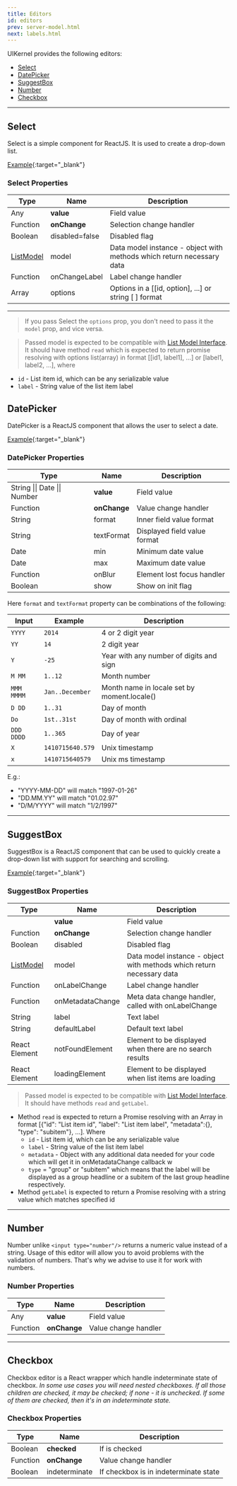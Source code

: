 ```yaml
---
title: Editors
id: editors
prev: server-model.html
next: labels.html
---
```


UIKernel provides the following editors:

* [Select](#Select)
* [DatePicker](#DatePicker)
* [SuggestBox](#SuggestBox)
* [Number](#Number)
* [Checkbox](#Checkbox)

---

## <span id="Select">Select</span>
Select is a simple component for ReactJS. It is used to create a drop-down list.

[Example](select.html){:target="_blank"}

### Select Properties

| Type                         | Name           | Description |
|------------------------------|----------------|--------------|
| Any                          | **value**      | Field value |
| Function                     | **onChange**   | Selection change handler |
| Boolean                      | disabled=false | Disabled flag |
| [ListModel](list-model.html) | model          | Data model instance - object with methods which return necessary data |
| Function                     | onChangeLabel  | Label change handler |
| Array                        | options        | Options in a [[id, option], ...] or string [ ] format |

---
>If you pass Select the `options` prop, you don't need to pass it the `model` prop, and vice versa.

>Passed model is expected to be compatible with [List Model Interface](list-model.html).
 It should have method `read` which is expected to return promise resolving with options list(array)
 in format [[id1, label1], ...] or [label1, label2, ...],  where
  - `id` - List item id, which can be any serializable value
  - `label` - String value of the list item label

## <span id="DatePicker">DatePicker</span>
DatePicker is a ReactJS component that allows the user to select a date.

[Example](datepicker.html){:target="_blank"}

### DatePicker Properties

| Type                         | Name         | Description  |
|------------------------------|--------------|--------------|
| String \|\| Date \|\| Number | **value**    | Field value  |
| Function                     | **onChange** | Value change handler |
| String                       | format       | Inner field value format |
| String                       | textFormat   | Displayed field value format |
| Date                         | min          | Minimum date value |
| Date                         | max          | Maximum date value |
| Function                     | onBlur       | Element lost focus handler |
| Boolean                      | show         | Show on init flag |

Here `format` and `textFormat` property can be combinations of the following:


| Input        | Example          | Description            |
|--------------|------------------|------------------------|
| `YYYY`       | `2014`           | 4 or 2 digit year      |
| `YY`         | `14`             | 2 digit year           |
| `Y`          | `-25`            | Year with any number of digits and sign |
| `M MM`       | `1..12`          | Month number |
| `MMM MMMM`   | `Jan..December`  | Month name in locale set by moment.locale() |
| `D DD`       | `1..31`          | Day of month |
| `Do`         | `1st..31st`      | Day of month with ordinal |
| `DDD DDDD`   | `1..365`         | Day of year |
| `X`          | `1410715640.579` | Unix timestamp |
| `x`          | `1410715640579`  | Unix ms timestamp |

E.g.:
- "YYYY-MM-DD"    will match "1997-01-26"
- "DD.MM.YY" will match "01.02.97"
- "D/M/YYYY" will match "1/2/1997"

---

## <span id="SuggestBox">SuggestBox</span>
SuggestBox is a ReactJS component that can be used to quickly create a drop-down list with support for searching and scrolling.

[Example](suggest-box.html){:target="_blank"}

### SuggestBox Properties

| Type                         | Name               | Description                                                           |
|------------------------------|--------------------|-----------------------------------------------------------------------|
|                              | **value**          | Field value                                                           |
| Function                     | **onChange**       | Selection change handler                                              |
| Boolean                      | disabled           | Disabled flag                                                         |
| [ListModel](list-model.html) | model              | Data model instance - object with methods which return necessary data |
| Function                     | onLabelChange      | Label change handler                                                  |
| Function                     | onMetadataChange   | Meta data change handler, called with onLabelChange                   |
| String                       | label              | Text label                                                            |
| String                       | defaultLabel       | Default text label                                                    |
| React Element                | notFoundElement    | Element to be displayed when there are no search results              |
| React Element                | loadingElement     | Element to be displayed when list items are loading                   |

> Passed model is expected to be compatible with [List Model Interface](list-model.html).
  It should have methods `read` and `getLabel`.
  - Method `read` is expected to return a Promise resolving with an Array in format
    \[{"id": "List item id", "label": "List item label", "metadata":{}, "type": "subitem"}, ...\].
    Where
    - `id` - List item id, which can be any serializable value
    - `label` - String value of the list item label
    - `metadata` - Object with any additional data needed for your code which will get it in onMetadataChange callback w
    - `type` = "group" or "subitem" which means that the label will be displayed as a group headline
      or a subitem of the last group headline respectively.
  - Method `getLabel` is expected to return a Promise resolving with a string value which matches specified id

---

## <span id="Number">Number</span>
Number unlike `<input type="number"/>` returns a numeric value instead of a string. Usage of this editor will allow
you to avoid problems with the validation of numbers. That's why we advise to use it for work with numbers.

### Number Properties

| Type     | Name         | Description          |
|----------|--------------|----------------------|
| Any      | **value**    | Field value          |
| Function | **onChange** | Value change handler |

---

## <span id="Checkbox">Checkbox</span>
Checkbox editor is a React wrapper which handle indeterminate state of checkbox.
*In some use cases you will need nested checkboxes. If all those children are checked, it may be checked; if none -  it is unchecked. If some of them are checked, then it's in an indeterminate state.*

### Checkbox Properties

| Type     | Name              | Description          |
|----------|-------------------|----------------------|
| Boolean  | **checked**       | If is checked        |
| Function | **onChange**      | Value change handler |
| Boolean  | indeterminate     | If checkbox is in indeterminate state |